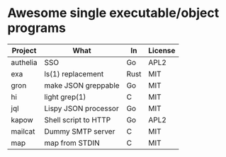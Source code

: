 # Awesome single executable/object programs

Project              | What                  | In    | License
---------------------|-----------------------|-------|---------
authelia             | SSO                   | Go    | APL2
exa                  | ls(1) replacement     | Rust  | MIT
gron                 | make JSON greppable   | Go    | MIT
hi                   | light grep(1)         | C     | MIT
jql                  | Lispy JSON processor  | Go    | MIT 
kapow                | Shell script to HTTP  | Go    | APL2
mailcat              | Dummy SMTP server     | C     | MIT
map                  | map from STDIN        | C     | MIT
